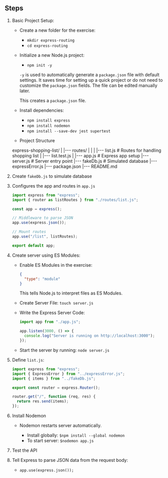 ## Steps

1.  Basic Project Setup:

    - Create a new folder for the exercise:

      - `mkdir express-routing`
      - `cd express-routing`

    - Initialize a new Node.js project:

      - `npm init -y`

      `-y` is used to automatically generate a `package.json` file with default settings. It saves time for setting up a quick project or do not need to customize the `package.json` fields. The file can be edited manually later.

      This creates a `package.json` file.

    - Install dependencies:

      - `npm install express`
      - `npm install nodemon`
      - `npm install --save-dev jest supertest`

    - Project Structure

    express-shopping-list/
    |
    |--- routes/
    | |
    | |--- list.js # Routes for handling shopping list
    | |--- list.test.js
    |
    |--- app.js # Express app setup
    |--- server.js # Server entry point
    |--- fakeDb.js # Simulated database
    |--- expressError.js
    |--- package.json
    |--- README.md

2.  Create `fakeDb.js` to simulate database
3.  Configures the app and routes in `app.js`

    ```js
    import express from "express";
    import { router as listRoutes } from "./routes/list.js";

    const app = express();

    // Middleware to parse JSON
    app.use(express.json());

    // Mount routes
    app.use("/list", listRoutes);

    export default app;
    ```

4.  Create server using ES Modules:

    - Enable ES Modules in the exercise:

      ```json
      {
        "type": "module"
      }
      ```

      This tells Node.js to interpret files as ES Modules.

    - Create Server File: `touch server.js`

    - Write the Express Server Code:

      ```js
      import app from "./app.js";

      app.listen(3000, () => {
        console.log("Server is running on http://localhost:3000");
      });
      ```

    - Start the server by running: `node server.js`

5.  Define `list.js`:

    ```js
    import express from "express";
    import { ExpressError } from "../expressError.js";
    import { items } from "../fakeDb.js";

    export const router = express.Router();

    router.get("/", function (req, res) {
      return res.send(items);
    });
    ```

6.  Install Nodemon

    - Nodemon restarts server automatically.

      - Install globally: `$npm install --global nodemon`
      - To start server: `$nodemon app.js`

7.  Test the API
8.  Tell Express to parse JSON data from the request body:

    - `app.use(express.json());`
